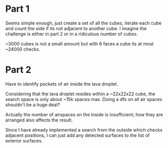 # Part 1

Seems simple enough, just create a set of all the cubes, iterate each cube and count the side if its not adjacent to another cube.
I imagine the challenge is either in part 2 or in a ridiculous number of cubes.

~3000 cubes is not a small amount but with 6 faces a cube its at most ~24000 checks.

# Part 2

Have to identify pockets of air inside the lava droplet.

Considering that the lava droplet resides within a ~22x22x22 cube, the search space is only about ~15k spaces max.
Doing a dfs on all air spaces shouldn't be a huge deal?

Actually the number of airspaces on the inside is insufficient; how they are arranged also affects the result.

Since I have already implemented a search from the outside which checks adjacent positions, I can just add any detected surfaces to the list of exterior surfaces.
